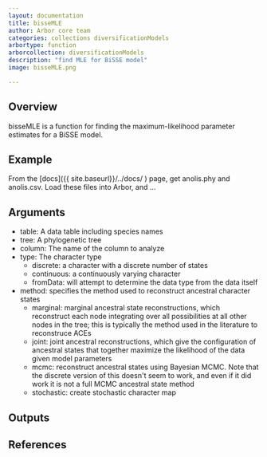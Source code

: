 ```yaml
---
layout: documentation
title: bisseMLE
author: Arbor core team
categories: collections diversificationModels
arbortype: function
arborcollection: diversificationModels
description: "find MLE for BiSSE model"
image: bisseMLE.png

---
```


## Overview

bisseMLE is a function for finding the maximum-likelihood parameter estimates for a BiSSE model.

## Example

From the [docs]({{ site.baseurl}}/../docs/ ) page, get anolis.phy and anolis.csv.
Load these files into Arbor, and ...

## Arguments
- table: A data table including species names
- tree: A phylogenetic tree
- column: The name of the column to analyze
- type: The character type
  - discrete: a character with a discrete number of states
  - continuous: a continuously varying character
  - fromData: will attempt to determine the data type from the data itself
- method: specifies the method used to reconstruct ancestral character states
  - marginal: marginal ancestral state reconstructions, which reconstruct each node integrating over all possibilities at all other nodes in the tree; this is typically the method used in the literature to reconstruce ACEs
  - joint: joint ancestral reconstructions, which give the configuration of ancestral states that together maximize the likelihood of the data given model parameters
  - mcmc: reconstruct ancestral states using Bayesian MCMC. Note that the discrete version of this doesn't seem to work, and even if it did work it is not a full MCMC ancestral state method
  - stochastic: create stochastic character map

## Outputs


## References
